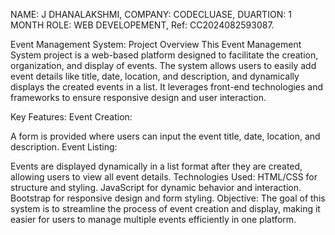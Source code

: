 NAME: J DHANALAKSHMI,
COMPANY: CODECLUASE,
DUARTION: 1 MONTH
ROLE: WEB DEVELOPEMENT,
Ref: CC2024082593087.

Event Management System: Project Overview
This Event Management System project is a web-based platform designed to facilitate the creation, organization, and display of events. The system allows users to easily add event details like title, date, location, and description, and dynamically displays the created events in a list. It leverages front-end technologies and frameworks to ensure responsive design and user interaction.

Key Features:
Event Creation:

A form is provided where users can input the event title, date, location, and description.
Event Listing:

Events are displayed dynamically in a list format after they are created, allowing users to view all event details.
Technologies Used:
HTML/CSS for structure and styling.
JavaScript for dynamic behavior and interaction.
Bootstrap for responsive design and form styling.
Objective:
The goal of this system is to streamline the process of event creation and display, making it easier for users to manage multiple events efficiently in one platform.






